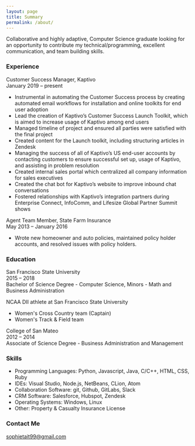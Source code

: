 ```yaml
---
layout: page
title: Summary
permalink: /about/
---
```


Collaborative and highly adaptive, Computer Science graduate looking for an opportunity to contribute my technical/programming, excellent communication, and team building skills.  

### Experience

Customer Success Manager, Kaptivo      				        
January 2019 – present
* Instrumental in automating the Customer Success process by creating automated email workflows for installation and online toolkits for end user adoption
* Lead the creation of Kaptivo’s Customer Success Launch Toolkit, which is aimed to increase usage of Kaptivo among end users
* Managed timeline of project and ensured all parties were satisfied with the final project
* Created content for the Launch toolkit, including structuring articles in Zendesk
* Managing the success of all of Kaptivo’s US end-user accounts by contacting customers to ensure successful set up, usage of Kaptivo, and assisting in problem resolution
* Created internal sales portal which centralized all company information for sales executives
* Created the chat bot for Kaptivo’s website to improve inbound chat conversations 
* Fostered relationships with Kaptivo’s integration partners during Enterprise Connect, InfoComm, and Lifesize Global Partner Summit shows

Agent Team Member, State Farm Insurance        			    
May 2013 – January 2016  
* Wrote new homeowner and auto policies, maintained policy holder accounts, and resolved issues with policy holders. 

### Education
San Francisco State University          						
2015 – 2018  
Bachelor of Science Degree - Computer Science, Minors - Math and Business Administration

NCAA DII athlete at San Francisco State University 
* Women's Cross Country team (Captain)  
* Women's Track & Field team 

College of San Mateo           								
2012 – 2014  
Associate of Science Degree - Business Administration and Management   

### Skills
* Programming Languages: Python, Javascript, Java, C/C++, HTML, CSS, Ruby
* IDEs: Visual Studio, Node.js, NetBeans, CLion, Atom
* Collaboration Software: git, Github, GitLabs, Slack
* CRM Software: Salesforce, Hubspot, Zendesk 
* Operating Systems: Windows, Linux 
* Other: Property & Casualty Insurance License 

### Contact Me
sophietait99@gmail.com

